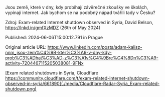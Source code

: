 Jsou země, které v dny, kdy probíhají závěrečné zkoušky ve školách, vypínají internet. Jak bychom se na podobný nápad tvářili tady v Česku?

Zdroj: Exam-related Internet shutdown observed in Syria, David Belson, https://lnkd.in/gmfXzMDZ (26th of May 2024)


Published: 2024-06-06T15:00:12.791 in Prague

Original article URL: https://www.linkedin.com/posts/adam-kalisz-nnm_jsou-zem%C4%9B-kter%C3%A9-v-dny-kdy-prob%C3%ADhaj%C3%AD-z%C3%A1v%C4%9Bre%C4%8Dn%C3%A9-activity-7204467115205038081-9FNx

[Exam related shutdowns in Syria, Cloudflare https://community.cloudflare.com/t/exam-related-internet-shutdown-observed-in-syria/661890](./media/Cloudflare-Radar-Syria_Exam-related-shutdown.png)